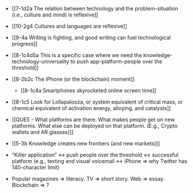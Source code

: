- [[7-1d2a The relation between technology and the problem-situation (i.e., culture and mind) is reflexive]]
- [[10-2g4 Cultures and languages are reflexive]]
- [[9-4a Writing is fighting, and good writing can fuel technological progress]]
- [[8-1c4d5a This is a specific case where we need the knowledge-technology-universality to push app-platform-people over the threshold]]

- [[8-2b2c The iPhone (or the blockchain) moment]]
	- [[8-1c4a Smartphones skyrocketed online screen time]]
- [[8-1c5 Look for Lollapalooza, or system equivalent of critical mass, or chemical equivalent of activation energy, alloying, and catalysts]]

- [[QUE5 - What platforms are there. What makes people get on new platforms. What else can be deployed on that platform. (E.g., Crypto wallets and AR glasses)]]

- [[5-3b Knowledge creates new frontiers (and new markets)]]

- “Killer application” ↔ push people over the threshold ↔ successful platform (e.g., texting and visual voicemail ↔ iPhone ⇒ why Twitter has 140-character limit)

- Popular magazines ⇒ literacy. TV ⇒ short story. Web ⇒ essay. Blockchain ⇒ ?
